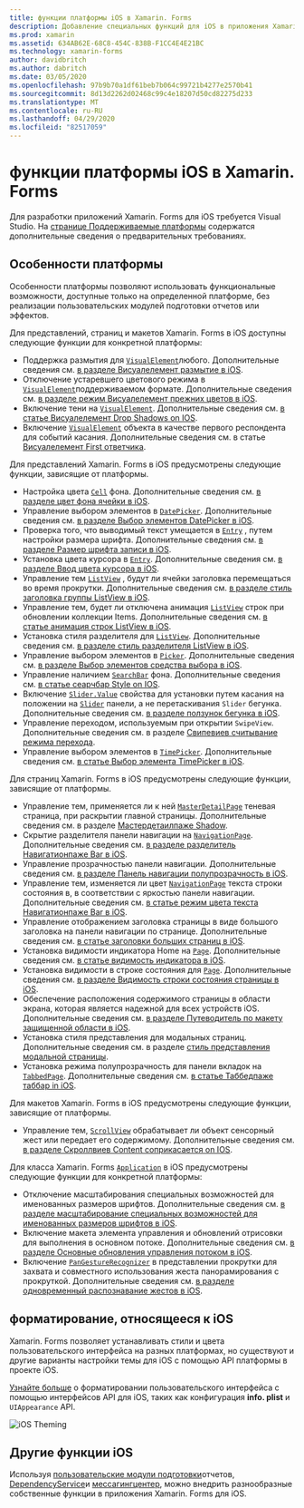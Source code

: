 ```yaml
---
title: функции платформы iOS в Xamarin. Forms
description: Добавление специальных функций для iOS в приложения Xamarin. Forms.
ms.prod: xamarin
ms.assetid: 634AB62E-68C8-454C-838B-F1CC4E4E21BC
ms.technology: xamarin-forms
author: davidbritch
ms.author: dabritch
ms.date: 03/05/2020
ms.openlocfilehash: 97b9b70a1df61beb7b064c99721b4277e2570b41
ms.sourcegitcommit: 8d13d2262d02468c99c4e18207d50cd82275d233
ms.translationtype: MT
ms.contentlocale: ru-RU
ms.lasthandoff: 04/29/2020
ms.locfileid: "82517059"
---
```

# <a name="ios-platform-features-in-xamarinforms"></a>функции платформы iOS в Xamarin. Forms

Для разработки приложений Xamarin. Forms для iOS требуется Visual Studio. На [странице Поддерживаемые платформы](~/get-started/supported-platforms.md) содержатся дополнительные сведения о предварительных требованиях.

## <a name="platform-specifics"></a>Особенности платформы

Особенности платформы позволяют использовать функциональные возможности, доступные только на определенной платформе, без реализации пользовательских модулей подготовки отчетов или эффектов.

Для представлений, страниц и макетов Xamarin. Forms в iOS доступны следующие функции для конкретной платформы:

- Поддержка размытия для [`VisualElement`](xref:Xamarin.Forms.VisualElement)любого. Дополнительные сведения см. [в разделе Висуалелемент размытие в iOS](visualelement-blur.md).
- Отключение устаревшего цветового режима в [`VisualElement`](xref:Xamarin.Forms.VisualElement)поддерживаемом формате. Дополнительные сведения см. [в разделе режим Висуалелемент прежних цветов в iOS](legacy-color-mode.md).
- Включение тени на [`VisualElement`](xref:Xamarin.Forms.VisualElement). Дополнительные сведения см. [в статье Висуалелемент Drop Shadows on IOS](visualelement-drop-shadow.md).
- Включение [`VisualElement`](xref:Xamarin.Forms.VisualElement) объекта в качестве первого респондента для событий касания. Дополнительные сведения см. в статье [Висуалелемент First ответчика](visualelement-first-responder.md).

Для представлений Xamarin. Forms в iOS предусмотрены следующие функции, зависящие от платформы.

- Настройка цвета [`Cell`](xref:Xamarin.Forms.Cell) фона. Дополнительные сведения см. [в разделе цвет фона ячейки в iOS](cell-background-color.md).
- Управление выбором элементов в [`DatePicker`](xref:Xamarin.Forms.DatePicker). Дополнительные сведения см. [в разделе Выбор элементов DatePicker в iOS](datepicker-selection.md).
- Проверка того, что выводимый текст умещается в [`Entry`](xref:Xamarin.Forms.Entry) , путем настройки размера шрифта. Дополнительные сведения см. [в разделе Размер шрифта записи в iOS](entry-font-size.md).
- Установка цвета курсора в [`Entry`](xref:Xamarin.Forms.Entry). Дополнительные сведения см. [в разделе Ввод цвета курсора в iOS](entry-cursor-color.md).
- Управление тем [`ListView`](xref:Xamarin.Forms.ListView) , будут ли ячейки заголовка перемещаться во время прокрутки. Дополнительные сведения см. [в разделе стиль заголовка группы ListView в iOS](listview-group-header-style.md).
- Управление тем, будет ли отключена анимация [`ListView`](xref:Xamarin.Forms.ListView) строк при обновлении коллекции Items. Дополнительные сведения см. [в статье анимация строк ListView в iOS](listview-row-animations.md).
- Установка стиля разделителя для [`ListView`](xref:Xamarin.Forms.ListView). Дополнительные сведения см. [в разделе стиль разделителя ListView в iOS](listview-separator-style.md).
- Управление выбором элементов в [`Picker`](xref:Xamarin.Forms.Picker). Дополнительные сведения см. [в разделе Выбор элементов средства выбора в iOS](picker-selection.md).
- Управление наличием [`SearchBar`](xref:Xamarin.Forms.SearchBar) фона. Дополнительные сведения см. [в статье сеарчбар Style on IOS](searchbar-style.md).
- Включение [`Slider.Value`](xref:Xamarin.Forms.Slider.Value) свойства для установки путем касания на положении на [`Slider`](xref:Xamarin.Forms.Slider) панели, а не перетаскивания `Slider` бегунка. Дополнительные сведения см. [в разделе ползунок бегунка в iOS](slider-thumb.md).
- Управление переходом, используемым при открытии `SwipeView`. Дополнительные сведения см. в разделе [Свипевиев считывание режима перехода](swipeview-swipetransitionmode.md).
- Управление выбором элементов в [`TimePicker`](xref:Xamarin.Forms.TimePicker). Дополнительные сведения см. [в статье Выбор элемента TimePicker в iOS](timepicker-selection.md).

Для страниц Xamarin. Forms в iOS предусмотрены следующие функции, зависящие от платформы.

- Управление тем, применяется ли к ней [`MasterDetailPage`](xref:Xamarin.Forms.MasterDetailPage) теневая страница, при раскрытии главной страницы. Дополнительные сведения см. в разделе [Мастердетаилпаже Shadow](masterdetailpage-shadow.md).
- Скрытие разделителя панели навигации на [`NavigationPage`](xref:Xamarin.Forms.NavigationPage). Дополнительные сведения см. [в разделе разделитель Навигатионпаже Bar в iOS](navigation-bar-separator.md).
- Управление прозрачностью панели навигации. Дополнительные сведения см. [в разделе Панель навигации полупрозрачность в iOS](navigation-bar-translucent.md).
- Управление тем, изменяется ли цвет [`NavigationPage`](xref:Xamarin.Forms.NavigationPage) текста строки состояния в, в соответствии с яркостью панели навигации. Дополнительные сведения см. [в статье режим цвета текста Навигатионпаже Bar в iOS](status-bar-text-color.md).
- Управление отображением заголовка страницы в виде большого заголовка на панели навигации по странице. Дополнительные сведения см. [в статье заголовки больших страниц в iOS](page-large-title.md).
- Установка видимости индикатора Home на [`Page`](xref:Xamarin.Forms.Page). Дополнительные сведения см. [в статье видимость индикатора в iOS](page-home-indicator.md).
- Установка видимости в строке состояния для [`Page`](xref:Xamarin.Forms.Page). Дополнительные сведения см. [в разделе Видимость строки состояния страницы в iOS](page-status-bar-visibility.md).
- Обеспечение расположения содержимого страницы в области экрана, которая является надежной для всех устройств iOS. Дополнительные сведения см. [в разделе Путеводитель по макету защищенной области в iOS](page-safe-area-layout.md).
- Установка стиля представления для модальных страниц. Дополнительные сведения см. в разделе [стиль представления модальной страницы](page-presentation-style.md).
- Установка режима полупрозрачность для панели вкладок на [`TabbedPage`](xref:Xamarin.Forms.TabbedPage). Дополнительные сведения см. [в статье Таббедпаже таббар in iOS](tabbedpage-translucent-tabbar.md).

Для макетов Xamarin. Forms в iOS предусмотрены следующие функции, зависящие от платформы.

- Управление тем, [`ScrollView`](xref:Xamarin.Forms.ScrollView) обрабатывает ли объект сенсорный жест или передает его содержимому. Дополнительные сведения см. [в разделе Скроллвиев Content соприкасается on IOS](scrollview-content-touches.md).

Для класса Xamarin. Forms [`Application`](xref:Xamarin.Forms.Application) в iOS предусмотрены следующие функции для конкретной платформы:

- Отключение масштабирования специальных возможностей для именованных размеров шрифтов. Дополнительные сведения см. [в разделе масштабирование специальных возможностей для именованных размеров шрифтов в iOS](named-font-size-scaling.md).
- Включение макета элемента управления и обновлений отрисовки для выполнения в основном потоке. Дополнительные сведения см. [в разделе Основные обновления управления потоком в iOS](main-thread-updates-ui.md).
- Включение [`PanGestureRecognizer`](xref:Xamarin.Forms.PanGestureRecognizer) в представлении прокрутки для захвата и совместного использования жеста панорамирования с прокруткой. Дополнительные сведения см. [в разделе одновременный распознавание жестов в iOS](application-pan-gesture.md).

## <a name="ios-specific-formatting"></a>форматирование, относящееся к iOS

Xamarin. Forms позволяет устанавливать стили и цвета пользовательского интерфейса на разных платформах, но существуют и другие варианты настройки темы для iOS с помощью API платформы в проекте iOS.

[Узнайте больше](formatting.md) о форматировании пользовательского интерфейса с помощью интерфейсов API для iOS, таких как конфигурация **info. plist** и `UIAppearance` API.

![](images/status-white-sml.png "iOS Theming")

## <a name="other-ios-features"></a>Другие функции iOS

Используя [пользовательские модули подготовки](~/xamarin-forms/app-fundamentals/custom-renderer/index.md)отчетов, [DependencyService](~/xamarin-forms/app-fundamentals/dependency-service/index.md)и [мессагингцентер](~/xamarin-forms/app-fundamentals/messaging-center.md), можно внедрить разнообразные собственные функции в приложения Xamarin. Forms для iOS.
